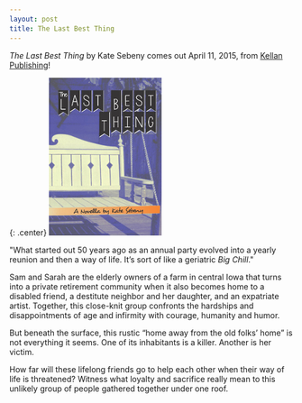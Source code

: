 ```yaml
---
layout: post
title: The Last Best Thing
---
```


*The Last Best Thing*  by Kate Sebeny comes out April 11, 2015, from [Kellan Publishing](http://kellanpublishing.com/index.php/authors/kate-sebeny/)!

{: .center}
[![The Last Best Thing](https://raw.githubusercontent.com/KateSebeny/katesebeny.github.io/master/images/TheLastBestThing/TheLastBestThingFrontCover.jpg "The Last Best Thing")](http://kellanpublishing.com/index.php/authors/kate-sebeny/)

"What started out 50 years ago as an annual party evolved into a yearly reunion and then a way of life. It’s sort of like a geriatric *Big Chill*."

Sam and Sarah are the elderly owners of a farm in central Iowa that turns into a private retirement community when it also becomes home to a disabled friend, a destitute neighbor and her daughter, and an expatriate artist. Together, this close-knit group confronts the hardships and disappointments of age and infirmity with courage, humanity and humor.

But beneath the surface, this rustic “home away from the old folks’ home” is not everything it seems. One of its inhabitants is a killer. Another is her victim.

How far will these lifelong friends go to help each other when their way of life is threatened? Witness what loyalty and sacrifice really mean to this unlikely group of people gathered together under one roof.
